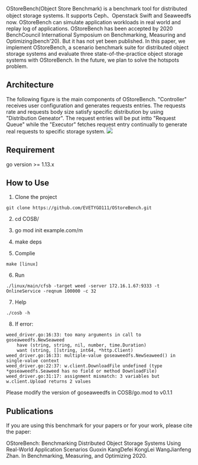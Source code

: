 OStoreBench(Object Store Benchmark) is a benchmark tool for distributed object storage systems. It supports Ceph、Openstack Swift and Seaweedfs now. OStoreBench can simulate application workloads in real world and replay log of applications.
OStoreBench has been accepted by 2020 BenchCouncil International Symposium on Benchmarking, Measuring and Optimizing(bench'20).  But it  has not yet been published. In this paper, we implement OStoreBench, a scenario benchmark suite for distributed object storage systems and evaluate three state-of-the-practice object storage systems with OStoreBench. In the future, we plan to solve the hotspots problem.

## Architecture
The following figure is the main components of OStoreBench. "Controller" receives user configuration and generates requests entries. The requests rate and requests body size satisfy specific distribution by using "Distribution Geneator". The request entries will be put intto "Request Queue" while the "Executor" fetches request entry continually to generate real requests to specific storage system.
![](http://7sbpmg.com1.z0.glb.clouddn.com/blog/images/cfsb_impl.png)

## Requirement
go version >= 1.13.x

## How to Use
1. Clone the project
```
git clone https://github.com/EVETYGO111/OStoreBench.git
```
2. cd COSB/

3. go mod init example.com/m

4. make deps

5. Complie
```
make [linux]
```
6. Run
```
./linux/main/cfsb -target weed -server 172.16.1.67:9333 -t OnlineService -reqnum 100000 -c 32
```
7. Help
```
./cosb -h
```
8. If error:
```
weed_driver.go:16:33: too many arguments in call to goseaweedfs.NewSeaweed
	have (string, string, nil, number, time.Duration)
	want (string, []string, int64, *http.Client)
weed_driver.go:16:33: multiple-value goseaweedfs.NewSeaweed() in single-value context
weed_driver.go:22:37: w.client.DownloadFile undefined (type *goseaweedfs.Seaweed has no field or method DownloadFile)
weed_driver.go:31:17: assignment mismatch: 3 variables but w.client.Upload returns 2 values
```
Please modify the version of goseaweedfs in COSB/go.mod to v0.1.1

## Publications
If you are using this benchmark for your papers or for your work, please cite the paper:

OStoreBench: Benchmarking Distributed Object Storage Systems Using Real-World Application Scenarios Guoxin KangDefei KongLei WangJianfeng Zhan. In Benchmarking, Measuring, and Optimizing 2020.
